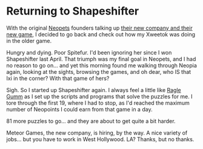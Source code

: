 # Returning to Shapeshifter

With the original [Neopets](http://neopets.com) founders talking up [their new company and their new game](http://www.massively.com/2008/07/02/neopets-founders-announce-a-new-mmo/), I decided to go back and check out how my Xweetok was doing in the older game.

Hungry and dying. Poor Spitefur. I'd been ignoring her since I won Shapeshifter last April. That triumph was my final goal in Neopets, and I had no reason to go on... and yet this morning found me walking through Neopia again, looking at the sights, browsing the games, and oh dear, who IS that Ixi in the corner? With that game of hers?

Sigh. So I started up Shapeshifter again. I always feel a little like [Ragle Gumm](http://en.wikipedia.org/wiki/Time_Out_of_Joint) as I set up the scripts and programs that solve the puzzles for me. I tore through the first 19, where I had to stop, as I'd reached the maximum number of Neopoints I could earn from that game in a day.

81 more puzzles to go... and they are about to get quite a bit harder.

Meteor Games, the new company, is hiring, by the way. A nice variety of jobs... but you have to work in West Hollywood. LA? Thanks, but no thanks.

